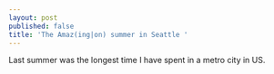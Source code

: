 ```yaml
---
layout: post
published: false
title: 'The Amaz(ing|on) summer in Seattle '
---
```


Last summer was the longest time I have spent in a metro city in US. 